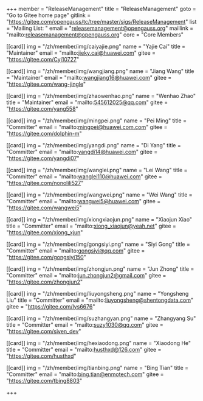 +++
member = "ReleaseManagement"
title = "ReleaseManagement"
goto = "Go to Gitee home page"
gitlink = "https://gitee.com/opengauss/tc/tree/master/sigs/ReleaseManagement"
list = "Mailing List: "
email = "releasemanagement@opengauss.org"
maillink = "mailto:releasemanagement@opengauss.org"
core = "Core Members"

[[card]]
    img = "/zh/member/img/caiyajie.png"
    name = "Yajie Cai"
    title = "Maintainer"
    email = "mailto:jieky.cai@huawei.com"
    gitee = "https://gitee.com/Cyj10727"

[[card]]
img = "/zh/member/img/wangjiang.png"
name = "Jiang Wang"
title = "Maintainer"
email = "mailto:wangjiang16@huawei.com"
gitee = "https://gitee.com/wang-jingle"

[[card]]
img = "/zh/member/img/zhaowenhao.png"
name = "Wenhao Zhao"
title = "Maintainer"
email = "mailto:545612025@qq.com"
gitee = "https://gitee.com/yang558"


[[card]]
img = "/zh/member/img/mingpei.png"
name = "Pei Ming"
title = "Committer"
email = "mailto:mingpei@huawei.com.com"
gitee = "https://gitee.com/dolphin-m"

[[card]]
img = "/zh/member/img/yangdi.png"
name = "Di Yang"
title = "Committer"
email = "mailto:yangdi14@huawei.com"
gitee = "https://gitee.com/yangdi07"

[[card]]
img = "/zh/member/img/wanglei.png"
name = "Lei Wang"
title = "Committer"
email = "mailto:wanglei110@huawei.com"
gitee = "https://gitee.com/nonolili527"

[[card]]
img = "/zh/member/img/wangwei.png"
name = "Wei Wang"
title = "Committer"
email = "mailto:wangwei5@huawei.com"
gitee = "https://gitee.com/wangwei5"

[[card]]
img = "/zh/member/img/xiongxiaojun.png"
name = "Xiaojun Xiao"
title = "Committer"
email = "mailto:xiong_xiaojun@yeah.net"
gitee = "https://gitee.com/xiong_xjun"

[[card]]
img = "/zh/member/img/gongsiyi.png"
name = "Siyi Gong"
title = "Committer"
email = "mailto:gongsiyi@qq.com"
gitee = "https://gitee.com/gongsiyi150"

[[card]]
img = "/zh/member/img/zhongjun.png"
name = "Jun Zhong"
title = "Committer"
email = "mailto:jun.zhongjun2@gmail.com"
gitee = "https://gitee.com/zhongjun2"

[[card]]
img = "/zh/member/img/liuyongsheng.png"
name = "Yongsheng Liu"
title = "Committer"
email = "mailto:liuyongsheng@shentongdata.com"
gitee = "https://gitee.com/lys6676"

[[card]]
img = "/zh/member/img/suzhangyan.png"
name = "Zhangyang Su"
title = "Committer"
email = "mailto:suzy1030@qq.com"
gitee = "https://gitee.com/siven_dev"

[[card]]
img = "/zh/member/img/hexiaodong.png"
name = "Xiaodong He"
title = "Committer"
email = "mailto:husthxd@126.com"
gitee = "https://gitee.com/husthxd"

[[card]]
img = "/zh/member/img/tianbing.png"
name = "Bing Tian"
title = "Committer"
email = "mailto:bing.tian@enmotech.com"
gitee = "https://gitee.com/tbing8803"


+++